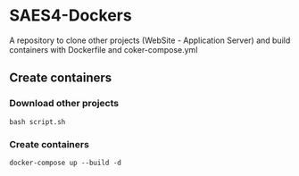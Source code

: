 # SAES4-Dockers
A repository to clone other projects (WebSite - Application Server) and build containers with Dockerfile and coker-compose.yml

## Create containers
### Download other projects
```
bash script.sh
```

### Create containers
```
docker-compose up --build -d
```
